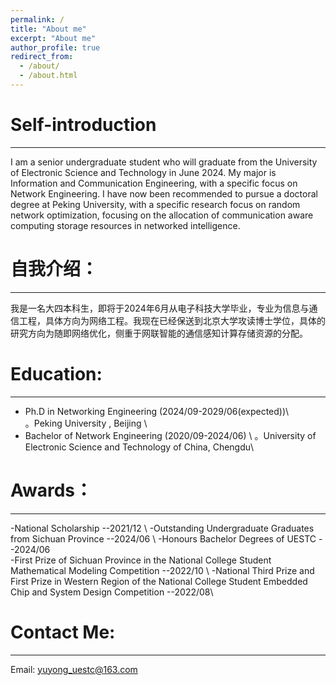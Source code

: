 ```yaml
---
permalink: /
title: "About me"
excerpt: "About me"
author_profile: true
redirect_from: 
  - /about/
  - /about.html
---
```


Self-introduction
======
---
I am a senior undergraduate student who will graduate from the University of Electronic Science and Technology in June 2024. My major is Information and Communication Engineering, with a specific focus on Network Engineering. I have now been recommended to pursue a doctoral degree at Peking University, with a specific research focus on random network optimization, focusing on the allocation of communication aware computing storage resources in networked intelligence.

自我介绍：
======
---
我是一名大四本科生，即将于2024年6月从电子科技大学毕业，专业为信息与通信工程，具体方向为网络工程。我现在已经保送到北京大学攻读博士学位，具体的研究方向为随即网络优化，侧重于网联智能的通信感知计算存储资源的分配。


Education:
======
---
+ Ph.D in Networking Engineering   (2024/09-2029/06(expected))\  
  。Peking University , Beijing \ 
+ Bachelor of Network Engineering  (2020/09-2024/06) \ 
  。University of Electronic Science and Technology of China, Chengdu\ 
  
Awards：
======
---
-National Scholarship        --2021/12 \ 
-Outstanding Undergraduate Graduates from Sichuan Province          --2024/06 \ 
-Honours Bachelor Degrees of UESTC         --2024/06  \
-First Prize of Sichuan Province in the National College Student Mathematical Modeling Competition         --2022/10 \ 
-National Third Prize and First Prize in Western Region of the National College Student Embedded Chip and System Design Competition         --2022/08\  

Contact Me:
======
---
Email: yuyong_uestc@163.com
